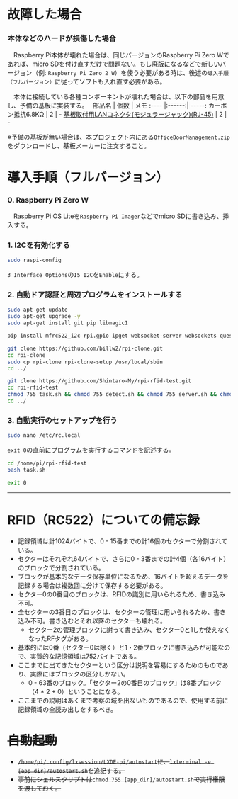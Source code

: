 
# 故障した場合

### 本体などのハードが損傷した場合
　Raspberry Pi本体が壊れた場合は、同じバージョンのRaspberry Pi Zero Wであれば、micro SDを付け直すだけで問題ない。もし廃版になるなどで新しいバージョン（例: `Raspberry Pi Zero 2 W`）を使う必要がある時は、後述の`導入手順（フルバージョン）`に従ってソフトも入れ直す必要がある。

　本体に接続している各種コンポーネントが壊れた場合は、以下の部品を用意し、予備の基板に実装する。　
 部品名 | 個数 | メモ
:---- |:------:| -----:
 カーボン抵抗6.8KΩ | 2 | - 
 [基板取付用LANコネクタ(モジュラージャック)(RJ-45)](https://akizukidenshi.com/catalog/g/gC-00159/) | 2 | - 

※予備の基板が無い場合は、本プロジェクト内にある`OfficeDoorManagement.zip`をダウンロードし、基板メーカーに注文すること。

# 導入手順（フルバージョン）

### 0. Raspberry Pi Zero W
　Raspberry Pi OS Liteを`Raspberry Pi Imager`などでmicro SDに書き込み、挿入する。

### 1. I2Cを有効化する
```sh
sudo raspi-config
```
`3 Interface Options`の`I5 I2C`を`Enable`にする。

### 2. 自動ドア認証と周辺プログラムをインストールする
```sh
sudo apt-get update
sudo apt-get upgrade -y
sudo apt-get install git pip libmagic1

pip install mfrc522_i2c rpi.gpio ipget websocket-server websockets questionary

git clone https://github.com/billw2/rpi-clone.git 
cd rpi-clone
sudo cp rpi-clone rpi-clone-setup /usr/local/sbin
cd ../

git clone https://github.com/Shintaro-My/rpi-rfid-test.git
cd rpi-rfid-test
chmod 755 task.sh && chmod 755 detect.sh && chmod 755 server.sh && chmod 755 shutdown.sh
cd ../
```

### 3. 自動実行のセットアップを行う

```sh
sudo nano /etc/rc.local
```
`exit 0`の直前にプログラムを実行するコマンドを記述する。
```sh
cd /home/pi/rpi-rfid-test
bash task.sh

exit 0
```

----

# RFID（RC522）についての備忘録

* 記録領域は計1024バイトで、0 - 15番までの計16個のセクターで分割されている。
* セクターはそれぞれ64バイトで、さらに0 - 3番までの計4個（各16バイト）のブロックで分割されている。
* ブロックが基本的なデータ保存単位になるため、16バイトを超えるデータを記録する場合は複数回に分けて保存する必要がある。
* セクター0の0番目のブロックは、RFIDの識別に用いられるため、書き込み不可。
* 全セクターの3番目のブロックは、セクターの管理に用いられるため、書き込み不可。書き込むとそれ以降のセクターも壊れる。
  * セクター2の管理ブロックに謝って書き込み、セクター0と1しか使えなくなったRFタグがある。
* 基本的には0番（セクター0は除く）と1・2番ブロックに書き込みが可能なので、実質的な記憶領域は752バイトである。
* ここまでに出てきたセクターという区分は説明を容易にするためのものであり、実際にはブロックの区分しかない。
  * 0 - 63番のブロック。「セクター2の0番目のブロック」は8番ブロック（4 * 2 + 0）ということになる。
* ここまでの説明はあくまで考察の域を出ないものであるので、使用する前に記録領域の全読み出しをするべき。

# ~~自動起動~~
*  ~~`/home/pi/.config/lxsession/LXDE-pi/autostart`に、`lxterminal -e [app_dir]/autostart.sh`を追記する。~~
  * ~~事前にシェルスクリプトは`chmod 755 [app_dir]/autostart.sh`で実行権限を渡しておく。~~
